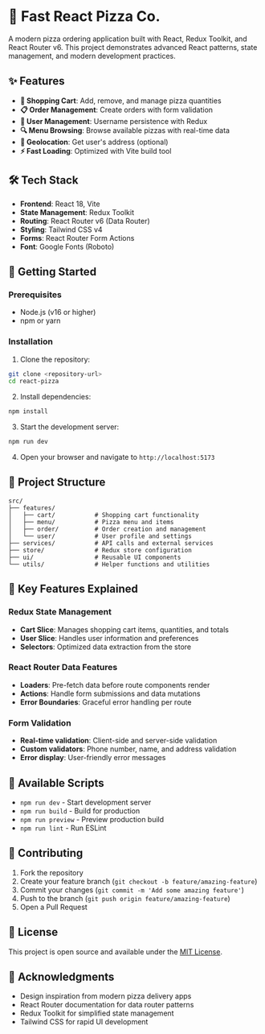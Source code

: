 # 🍕 Fast React Pizza Co.

A modern pizza ordering application built with React, Redux Toolkit, and React Router v6. This project demonstrates advanced React patterns, state management, and modern development practices.

## ✨ Features

- **🛒 Shopping Cart**: Add, remove, and manage pizza quantities
- **📋 Order Management**: Create orders with form validation
- **👤 User Management**: Username persistence with Redux
- **🔍 Menu Browsing**: Browse available pizzas with real-time data
- **📍 Geolocation**: Get user's address (optional)
- **⚡ Fast Loading**: Optimized with Vite build tool

## 🛠️ Tech Stack

- **Frontend**: React 18, Vite
- **State Management**: Redux Toolkit
- **Routing**: React Router v6 (Data Router)
- **Styling**: Tailwind CSS v4
- **Forms**: React Router Form Actions
- **Font**: Google Fonts (Roboto)

## 🚀 Getting Started

### Prerequisites
- Node.js (v16 or higher)
- npm or yarn

### Installation

1. Clone the repository:
```bash
git clone <repository-url>
cd react-pizza
```

2. Install dependencies:
```bash
npm install
```

3. Start the development server:
```bash
npm run dev
```

4. Open your browser and navigate to `http://localhost:5173`

## 📁 Project Structure

```
src/
├── features/
│   ├── cart/           # Shopping cart functionality
│   ├── menu/           # Pizza menu and items
│   ├── order/          # Order creation and management
│   └── user/           # User profile and settings
├── services/           # API calls and external services
├── store/              # Redux store configuration
├── ui/                 # Reusable UI components
└── utils/              # Helper functions and utilities
```

## 🎯 Key Features Explained

### Redux State Management
- **Cart Slice**: Manages shopping cart items, quantities, and totals
- **User Slice**: Handles user information and preferences
- **Selectors**: Optimized data extraction from the store

### React Router Data Features
- **Loaders**: Pre-fetch data before route components render
- **Actions**: Handle form submissions and data mutations
- **Error Boundaries**: Graceful error handling per route

### Form Validation
- **Real-time validation**: Client-side and server-side validation
- **Custom validators**: Phone number, name, and address validation
- **Error display**: User-friendly error messages

## 🔧 Available Scripts

- `npm run dev` - Start development server
- `npm run build` - Build for production
- `npm run preview` - Preview production build
- `npm run lint` - Run ESLint

## 🤝 Contributing

1. Fork the repository
2. Create your feature branch (`git checkout -b feature/amazing-feature`)
3. Commit your changes (`git commit -m 'Add some amazing feature'`)
4. Push to the branch (`git push origin feature/amazing-feature`)
5. Open a Pull Request

## 📄 License

This project is open source and available under the [MIT License](LICENSE).

## 🙏 Acknowledgments

- Design inspiration from modern pizza delivery apps
- React Router documentation for data router patterns
- Redux Toolkit for simplified state management
- Tailwind CSS for rapid UI development
